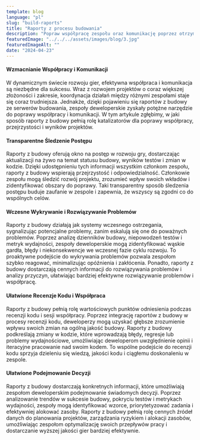 ```yaml
---
template: blog
language: "pl"
slug: "build-raports"
title: "Raporty z procesu budowania"
description: "Popraw współpracę zespołu oraz komunikację poprzez otrzymywanie informacji zwrotnych na temat budowy i alertów o błędach."
featuredImage: "../../../assets/images/blog/3.jpg"
featuredImageAlt: ""
date: "2024-04-23"
---
```


#### Wzmacnianie Współpracy i Komunikacji

W dynamicznym świecie rozwoju gier, efektywna współpraca i komunikacja są niezbędne dla sukcesu. Wraz z rozwojem projektów o coraz większej złożoności i zakresie, koordynacja działań między różnymi zespołami staje się coraz trudniejsza. Jednakże, dzięki pojawieniu się raportów z budowy ze serwerów budowania, zespoły deweloperskie zyskały potężne narzędzie do poprawy współpracy i komunikacji. W tym artykule zgłębimy, w jaki sposób raporty z budowy pełnią rolę katalizatorów dla poprawy współpracy, przejrzystości i wyników projektów.

#### Transparentne Śledzenie Postępu

Raporty z budowy oferują okno na postęp w rozwoju gry, dostarczając aktualizacji na żywo na temat statusu budowy, wyników testów i zmian w kodzie. Dzięki udostępnieniu tych informacji wszystkim członkom zespołu, raporty z budowy wspierają przejrzystość i odpowiedzialność. Członkowie zespołu mogą śledzić rozwój projektu, zrozumieć wpływ swoich wkładów i zidentyfikować obszary do poprawy. Taki transparentny sposób śledzenia postępu buduje zaufanie w zespole i zapewnia, że wszyscy są zgodni co do wspólnych celów.

#### Wczesne Wykrywanie i Rozwiązywanie Problemów

Raporty z budowy działają jak systemy wczesnego ostrzegania, sygnalizując potencjalne problemy, zanim eskalują się one do poważnych problemów. Poprzez analizę dzienników budowy, niepowodzeń testów i metryk wydajności, zespoły deweloperskie mogą zidentyfikować wąskie gardła, błędy i niekonsekwencje we wczesnej fazie cyklu rozwoju. To proaktywne podejście do wykrywania problemów pozwala zespołom szybko reagować, minimalizując opóźnienia i zakłócenia. Ponadto, raporty z budowy dostarczają cennych informacji do rozwiązywania problemów i analizy przyczyn, ułatwiając bardziej efektywne rozwiązywanie problemów i współpracę.

#### Ułatwione Recenzje Kodu i Współpraca

Raporty z budowy pełnią rolę wartościowych punktów odniesienia podczas recenzji kodu i sesji współpracy. Poprzez integrację raportów z budowy w procesy recenzji kodu, deweloperzy mogą uzyskać głębsze zrozumienie wpływu swoich zmian na ogólną jakość budowy. Raporty z budowy podkreślają zmiany w kodzie, które wprowadzają błędy, regresje lub problemy wydajnościowe, umożliwiając deweloperom uwzględnienie opinii i iteracyjne pracowanie nad swoim kodem. To wspólne podejście do recenzji kodu sprzyja dzieleniu się wiedzą, jakości kodu i ciągłemu doskonaleniu w zespole.

#### Ułatwione Podejmowanie Decyzji

Raporty z budowy dostarczają konkretnych informacji, które umożliwiają zespołom deweloperskim podejmowanie świadomych decyzji. Poprzez analizowanie trendów w sukcesie budowy, pokryciu testów i metrykach wydajności, zespoły mogą identyfikować wzorce, priorytetyzować zadania i efektywniej alokować zasoby. Raporty z budowy pełnią rolę cennych źródeł danych do planowania projektów, zarządzania ryzykiem i alokacji zasobów, umożliwiając zespołom optymalizację swoich przepływów pracy i dostarczanie wyższej jakości gier bardziej efektywnie.